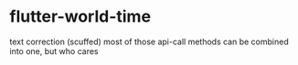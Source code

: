 # flutter-world-time
text correction (scuffed)
most of those api-call methods can be combined into one, but who cares
